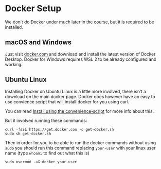 # Docker Setup

We don't do Docker under much later in the course, but it is required to be installed.

## macOS and Windows

Just visit [docker.com](https://docker.com) and download and install the latest version of Docker Desktop. Docker for Windows requires WSL 2 to be already configured and working.

## Ubuntu Linux

Installing Docker on Ubuntu Linux is a little more involved, there isn't a download on the main docker page. Docker does however have an easy to use convience script that will install docker for you using curl.

You can read [Install using the convenience-script](https://docs.docker.com/engine/install/ubuntu/#install-using-the-convenience-script) for more info about this.

But it involved running these commands:

```shell
curl -fsSL https://get.docker.com -o get-docker.sh
sudo sh get-docker.sh
```

Then in order for you to be able to run the docker commands without using `sudo` you should run this command replacing `your-user` with your linux user name (type `whoami` to find out what this is)

```shell
sudo usermod -aG docker your-user
```

